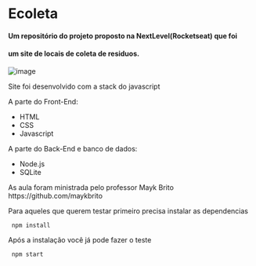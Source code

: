 # Ecoleta</br>
#### Um repositório do projeto proposto na NextLevel(Rocketseat) que foi
#### um site de locais de coleta de residuos.
![image](https://user-images.githubusercontent.com/43553774/83955727-ab0ced80-a82c-11ea-8b13-641635520eea.png)

Site foi desenvolvido com a stack do javascript

A parte do Front-End:
- HTML
- CSS
- Javascript

A parte do Back-End e banco de dados:
- Node.js
- SQLite

<p>As aula foram ministrada pelo professor Mayk Brito https://github.com/maykbrito </p>


<p> Para aqueles que querem testar primeiro precisa instalar as dependencias </p> 
 
     npm install

 <p>Após a instalação você já pode fazer o teste </p> 

     npm start  
